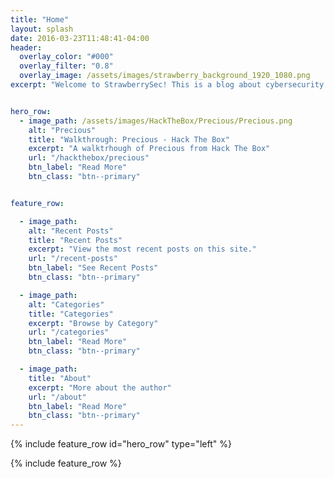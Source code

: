 ```yaml
---
title: "Home"
layout: splash
date: 2016-03-23T11:48:41-04:00
header:
  overlay_color: "#000"
  overlay_filter: "0.8"
  overlay_image: /assets/images/strawberry_background_1920_1080.png
excerpt: "Welcome to StrawberrySec! This is a blog about cybersecurity and IT in general. Join me on my dive into the technical side of computing!"


hero_row:
  - image_path: /assets/images/HackTheBox/Precious/Precious.png
    alt: "Precious"
    title: "Walkthrough: Precious - Hack The Box"
    excerpt: "A walktrhough of Precious from Hack The Box"
    url: "/hackthebox/precious"
    btn_label: "Read More"
    btn_class: "btn--primary"


feature_row:

  - image_path:
    alt: "Recent Posts"
    title: "Recent Posts"
    excerpt: "View the most recent posts on this site."
    url: "/recent-posts"
    btn_label: "See Recent Posts"
    btn_class: "btn--primary"

  - image_path: 
    alt: "Categories"
    title: "Categories"
    excerpt: "Browse by Category"
    url: "/categories"
    btn_label: "Read More"
    btn_class: "btn--primary"

  - image_path:
    title: "About"
    excerpt: "More about the author"
    url: "/about"
    btn_label: "Read More"
    btn_class: "btn--primary"
---
```


{% include feature_row id="hero_row" type="left" %}

{% include feature_row %}